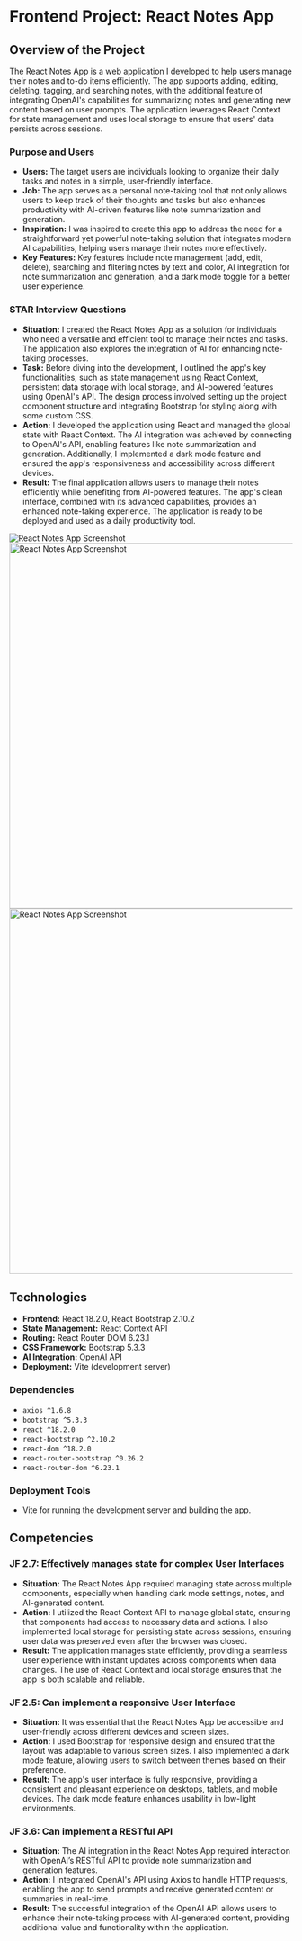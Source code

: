 # Frontend Project: React Notes App

## Overview of the Project

The React Notes App is a web application I developed to help users manage their notes and to-do items efficiently. The app supports adding, editing, deleting, tagging, and searching notes, with the additional feature of integrating OpenAI's capabilities for summarizing notes and generating new content based on user prompts. The application leverages React Context for state management and uses local storage to ensure that users' data persists across sessions.

### Purpose and Users

- **Users:** The target users are individuals looking to organize their daily tasks and notes in a simple, user-friendly interface.
- **Job:** The app serves as a personal note-taking tool that not only allows users to keep track of their thoughts and tasks but also enhances productivity with AI-driven features like note summarization and generation.
- **Inspiration:** I was inspired to create this app to address the need for a straightforward yet powerful note-taking solution that integrates modern AI capabilities, helping users manage their notes more effectively.
- **Key Features:** Key features include note management (add, edit, delete), searching and filtering notes by text and color, AI integration for note summarization and generation, and a dark mode toggle for a better user experience.

### STAR Interview Questions

- **Situation:** I created the React Notes App as a solution for individuals who need a versatile and efficient tool to manage their notes and tasks. The application also explores the integration of AI for enhancing note-taking processes.
- **Task:** Before diving into the development, I outlined the app's key functionalities, such as state management using React Context, persistent data storage with local storage, and AI-powered features using OpenAI's API. The design process involved setting up the project component structure and integrating Bootstrap for styling along with some custom CSS.
- **Action:** I developed the application using React and managed the global state with React Context. The AI integration was achieved by connecting to OpenAI's API, enabling features like note summarization and generation. Additionally, I implemented a dark mode feature and ensured the app's responsiveness and accessibility across different devices.
- **Result:** The final application allows users to manage their notes efficiently while benefiting from AI-powered features. The app's clean interface, combined with its advanced capabilities, provides an enhanced note-taking experience. The application is ready to be deployed and used as a daily productivity tool.


![React Notes App Screenshot]()
<img width="650" alt="React Notes App Screenshot" src="https://github.com/user-attachments/assets/11647d79-fce7-45bf-8ce0-891e61644222">
<img width="650" alt="React Notes App Screenshot" src="https://github.com/user-attachments/assets/160c0b19-9dcd-4bb4-b3e6-9e761a407ffa">


## Technologies

- **Frontend:** React 18.2.0, React Bootstrap 2.10.2
- **State Management:** React Context API
- **Routing:** React Router DOM 6.23.1
- **CSS Framework:** Bootstrap 5.3.3
- **AI Integration:** OpenAI API
- **Deployment:** Vite (development server)

### Dependencies

- `axios ^1.6.8`
- `bootstrap ^5.3.3`
- `react ^18.2.0`
- `react-bootstrap ^2.10.2`
- `react-dom ^18.2.0`
- `react-router-bootstrap ^0.26.2`
- `react-router-dom ^6.23.1`

### Deployment Tools

- Vite for running the development server and building the app.

## Competencies

### JF 2.7: Effectively manages state for complex User Interfaces

- **Situation:** The React Notes App required managing state across multiple components, especially when handling dark mode settings, notes, and AI-generated content.
- **Action:** I utilized the React Context API to manage global state, ensuring that components had access to necessary data and actions. I also implemented local storage for persisting state across sessions, ensuring user data was preserved even after the browser was closed.
- **Result:** The application manages state efficiently, providing a seamless user experience with instant updates across components when data changes. The use of React Context and local storage ensures that the app is both scalable and reliable.

### JF 2.5: Can implement a responsive User Interface

- **Situation:** It was essential that the React Notes App be accessible and user-friendly across different devices and screen sizes.
- **Action:** I used Bootstrap for responsive design and ensured that the layout was adaptable to various screen sizes. I also implemented a dark mode feature, allowing users to switch between themes based on their preference.
- **Result:** The app's user interface is fully responsive, providing a consistent and pleasant experience on desktops, tablets, and mobile devices. The dark mode feature enhances usability in low-light environments.

### JF 3.6: Can implement a RESTful API

- **Situation:** The AI integration in the React Notes App required interaction with OpenAI’s RESTful API to provide note summarization and generation features.
- **Action:** I integrated OpenAI's API using Axios to handle HTTP requests, enabling the app to send prompts and receive generated content or summaries in real-time.
- **Result:** The successful integration of the OpenAI API allows users to enhance their note-taking process with AI-generated content, providing additional value and functionality within the application.
